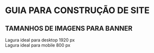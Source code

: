 # GUIA PARA CONSTRUÇÃO DE SITE 
## TAMANHOS DE IMAGENS PARA BANNER
Lagura ideal para desktop 1920 px \
Lagura ideal para mobile 800 px
